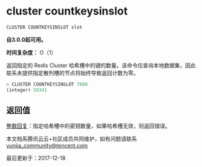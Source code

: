 # cluster countkeysinslot

```javascript
CLUSTER COUNTKEYSINSLOT slot
```

**自3.0.0起可用。**

**时间复杂度：** O（1）

返回指定的 Redis Cluster 哈希槽中的键的数量。该命令仅查询本地数据集，因此联系未提供指定散列槽的节点将始终导致返回计数为零。

```javascript
> CLUSTER COUNTKEYSINSLOT 7000
(integer) 50341
```

## 返回值

[整数回复](https://redis.io/topics/protocol#integer-reply)：指定哈希槽中的密钥数量，如果哈希槽无效，则返回错误。

本文档系腾讯云云+社区成员共同维护，如有问题请联系 yunjia_community@tencent.com

最后更新于：2017-12-18